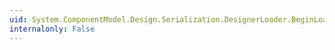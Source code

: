 ```yaml
---
uid: System.ComponentModel.Design.Serialization.DesignerLoader.BeginLoad(System.ComponentModel.Design.Serialization.IDesignerLoaderHost)
internalonly: False
---
```

